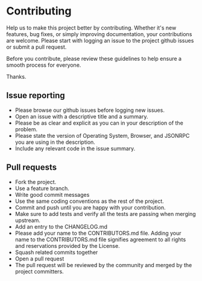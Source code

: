# Contributing

Help us to make this project better by contributing. Whether it's new features, bug fixes, or simply improving documentation, your contributions are welcome. Please start with logging an issue to the project github issues or submit a pull request.

Before you contribute, please review these guidelines to help ensure a smooth process for everyone.

Thanks.

## Issue reporting

* Please browse our github issues before logging new issues.
* Open an issue with a descriptive title and a summary.
* Please be as clear and explicit as you can in your description of the problem.
* Please state the version of Operating System, Browser, and JSONRPC you are using in the description.
* Include any relevant code in the issue summary.

## Pull requests

* Fork the project.
* Use a feature branch.
* Write good commit messages
* Use the same coding conventions as the rest of the project.
* Commit and push until you are happy with your contribution.
* Make sure to add tests and verify all the tests are passing when merging upstream.
* Add an entry to the CHANGELOG.md
* Please add your name to the CONTRIBUTORS.md file. Adding your name to the CONTRIBUTORS.md file signifies agreement to all rights and reservations provided by the License.
* Squash related commits together
* Open a pull request
* The pull request will be reviewed by the community and merged by the project committers.
